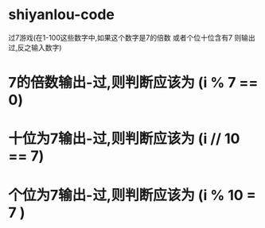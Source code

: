 # shiyanlou-code 
过7游戏(在1-100这些数字中,如果这个数字是7的倍数 或者个位十位含有7 则输出过,反之输入数字)
# 7的倍数输出-过,则判断应该为 (i % 7 == 0)
# 十位为7输出-过,则判断应该为 (i // 10 == 7)
# 个位为7输出-过,则判断应该为 (i % 10 = 7 )

